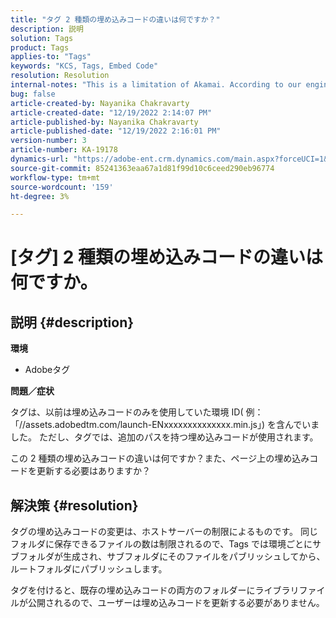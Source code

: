 ```yaml
---
title: "タグ 2 種類の埋め込みコードの違いは何ですか？"
description: 説明
solution: Tags
product: Tags
applies-to: "Tags"
keywords: "KCS, Tags, Embed Code"
resolution: Resolution
internal-notes: "This is a limitation of Akamai. According to our engineer."
bug: false
article-created-by: Nayanika Chakravarty
article-created-date: "12/19/2022 2:14:07 PM"
article-published-by: Nayanika Chakravarty
article-published-date: "12/19/2022 2:16:01 PM"
version-number: 3
article-number: KA-19178
dynamics-url: "https://adobe-ent.crm.dynamics.com/main.aspx?forceUCI=1&pagetype=entityrecord&etn=knowledgearticle&id=208daf63-a77f-ed11-81ac-6045bd006079"
source-git-commit: 85241363eaa67a1d81f99d10c6ceed290eb96774
workflow-type: tm+mt
source-wordcount: '159'
ht-degree: 3%

---
```


# [タグ] 2 種類の埋め込みコードの違いは何ですか。

## 説明 {#description}


<b>環境</b>

- Adobeタグ

<b>問題／症状</b>

タグは、以前は埋め込みコードのみを使用していた環境 ID( 例：「//assets.adobedtm.com/launch-ENxxxxxxxxxxxxxx.min.js」) を含んでいました。 ただし、タグでは、追加のパスを持つ埋め込みコードが使用されます。

この 2 種類の埋め込みコードの違いは何ですか？また、ページ上の埋め込みコードを更新する必要はありますか？


## 解決策 {#resolution}


タグの埋め込みコードの変更は、ホストサーバーの制限によるものです。 同じフォルダに保存できるファイルの数は制限されるので、Tags では環境ごとにサブフォルダが生成され、サブフォルダにそのファイルをパブリッシュしてから、ルートフォルダにパブリッシュします。

タグを付けると、既存の埋め込みコードの両方のフォルダーにライブラリファイルが公開されるので、ユーザーは埋め込みコードを更新する必要がありません。


